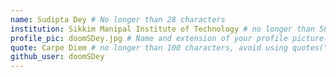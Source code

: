 ```yaml
---
name: Sudipta Dey # No longer than 28 characters
institution: Sikkim Manipal Institute of Technology # no longer than 58 characters
profile_pic: doomSDey.jpg # Name and extension of your profile picture(ex. mona.png) The picture must be squared and 544px on width and height.
quote: Carpe Diem # no longer than 100 characters, avoid using quotes(") to guarantee the format remains the same.
github_user: doomSDey
---
```

